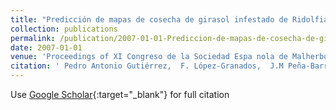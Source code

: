 ```yaml
---
title: "Predicción de mapas de cosecha de girasol infestado de Ridolfia segetum en imágenes remotas mediante Redes Neuronales Evolutivas de Unidad Producto"
collection: publications
permalink: /publication/2007-01-01-Prediccion-de-mapas-de-cosecha-de-girasol-infestado-de-Ridolfia-segetum-en-imagenes-remotas-mediante-Redes-Neuronales-Evolutivas-de-Unidad-Producto
date: 2007-01-01
venue: 'Proceedings of XI Congreso de la Sociedad Espa nola de Malherbolog&apos;ia (SEMh 2007)'
citation: ' Pedro Antonio Gutiérrez,  F. López-Granados,  J.M Peña-Barragán,  M. Jurado-Expósito,  M.T. Gómez-Casero,  César Hervás-Martínez, &quot;Predicci   apos;on de mapas de cosecha de girasol infestado de Ridolfia segetum en im   apos;agenes remotas mediante Redes Neuronales Evolutivas de Unidad Producto.&quot; Proceedings of XI Congreso de la Sociedad Espa nola de Malherbolog   apos;ia (SEMh 2007), 2007, pp. 263–266.'
---
```

Use [Google Scholar](https://scholar.google.com/scholar?q=Predicci&#x27;on+de+mapas+de+cosecha+de+girasol+infestado+de+Ridolfia+segetum+en+im&#x27;agenes+remotas+mediante+Redes+Neuronales+Evolutivas+de+Unidad+Producto){:target="_blank"} for full citation